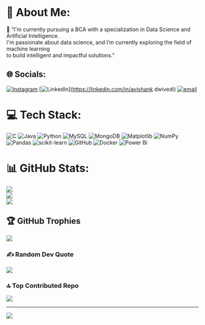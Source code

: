 # 💫 About Me:
💬 “I'm currently pursuing a BCA with a specialization in Data Science and Artificial Intelligence.<br>       I'm passionate about data science, and I’m currently exploring the field of machine learning <br>       to build intelligent and impactful solutions.”<br>


## 🌐 Socials:
[![Instagram](https://img.shields.io/badge/Instagram-%23E4405F.svg?logo=Instagram&logoColor=white)](https://instagram.com/avishank033) [![LinkedIn](https://img.shields.io/badge/LinkedIn-%230077B5.svg?logo=linkedin&logoColor=white)](https://linkedin.com/in/avishank dwivedi) [![email](https://img.shields.io/badge/Email-D14836?logo=gmail&logoColor=white)](mailto:avidwivedi011@gmail.com) 

# 💻 Tech Stack:
![C](https://img.shields.io/badge/c-%2300599C.svg?style=for-the-badge&logo=c&logoColor=white) ![Java](https://img.shields.io/badge/java-%23ED8B00.svg?style=for-the-badge&logo=openjdk&logoColor=white) ![Python](https://img.shields.io/badge/python-3670A0?style=for-the-badge&logo=python&logoColor=ffdd54) ![MySQL](https://img.shields.io/badge/mysql-4479A1.svg?style=for-the-badge&logo=mysql&logoColor=white) ![MongoDB](https://img.shields.io/badge/MongoDB-%234ea94b.svg?style=for-the-badge&logo=mongodb&logoColor=white) ![Matplotlib](https://img.shields.io/badge/Matplotlib-%23ffffff.svg?style=for-the-badge&logo=Matplotlib&logoColor=black) ![NumPy](https://img.shields.io/badge/numpy-%23013243.svg?style=for-the-badge&logo=numpy&logoColor=white) ![Pandas](https://img.shields.io/badge/pandas-%23150458.svg?style=for-the-badge&logo=pandas&logoColor=white) ![scikit-learn](https://img.shields.io/badge/scikit--learn-%23F7931E.svg?style=for-the-badge&logo=scikit-learn&logoColor=white) ![GitHub](https://img.shields.io/badge/github-%23121011.svg?style=for-the-badge&logo=github&logoColor=white) ![Docker](https://img.shields.io/badge/docker-%230db7ed.svg?style=for-the-badge&logo=docker&logoColor=white) ![Power Bi](https://img.shields.io/badge/power_bi-F2C811?style=for-the-badge&logo=powerbi&logoColor=black)
# 📊 GitHub Stats:
![](https://github-readme-stats.vercel.app/api?username=avishank-dwivedi&theme=dark&hide_border=false&include_all_commits=false&count_private=false)<br/>
![](https://nirzak-streak-stats.vercel.app/?user=avishank-dwivedi&theme=dark&hide_border=false)<br/>
![](https://github-readme-stats.vercel.app/api/top-langs/?username=avishank-dwivedi&theme=dark&hide_border=false&include_all_commits=false&count_private=false&layout=compact)

## 🏆 GitHub Trophies
![](https://github-profile-trophy.vercel.app/?username=avishank-dwivedi&theme=radical&no-frame=false&no-bg=false&margin-w=4)

### ✍️ Random Dev Quote
![](https://quotes-github-readme.vercel.app/api?type=horizontal&theme=radical)

### 🔝 Top Contributed Repo
![](https://github-contributor-stats.vercel.app/api?username=avishank-dwivedi&limit=5&theme=dark&combine_all_yearly_contributions=true)

---
[![](https://visitcount.itsvg.in/api?id=avishank-dwivedi&icon=0&color=0)](https://visitcount.itsvg.in)

<!-- Proudly created with GPRM ( https://gprm.itsvg.in ) -->
